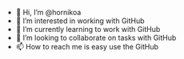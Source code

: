 - 👋 Hi, I’m @hornikoa
- 👀 I’m interested in working with GitHub
- 🌱 I’m currently learning to work with GitHub
- 💞️ I’m looking to collaborate on tasks with GitHub
- 📫 How to reach me is easy use the GitHub

<!---
hornikoa/hornikoa is a ✨ special ✨ repository because its `README.md` (this file) appears on your GitHub profile.
You can click the Preview link to take a look at your changes.
--->
